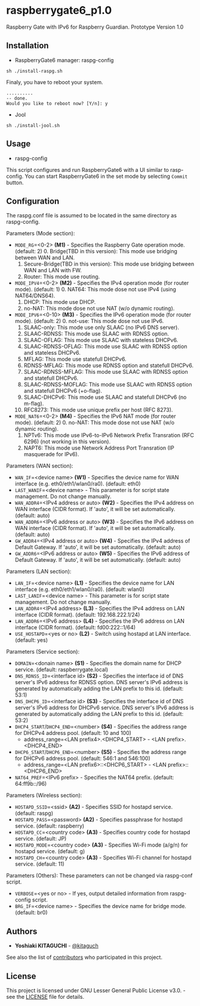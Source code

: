 # raspberrygate6_p1.0
Raspberry Gate with IPv6 for Raspberry Guardian. Prototype Version 1.0

## Installation
- RaspberryGate6 manager: raspg-config
```
sh ./install-raspg.sh
```
Finaly, you have to reboot your system.
```
..........
-- done.
Would you like to reboot now? [Y/n]: y
```

- Jool
```
sh ./install-jool.sh
```

## Usage
- raspg-config

This script configures and run RaspberryGate6 with a UI similar to rasp-config.
You can start RaspberryGate6 in the set mode by selecting `Commit` button.

## Configuration
The raspg.conf file is assumed to be located in the same directory as raspg-config.

Parameters (Mode section):
 - `MODE_RG`=\<0-2\> **(M1)** - Specifies the Raspberry Gate operation mode. (default: 2)
	0. Bridge(TBD in this version): This mode use bridging between WAN and LAN.
	1. Secure-Bridge(TBD in this version): This mode use bridging between WAN and LAN with FW.
	2. Router: This mode use routing.
 - `MODE_IPV4`=\<0-2\> **(M2)** - Specifies the IPv4 operation mode (for router mode). (default: 1)
	0. NAT64: This mode dose not use IPv4 (using NAT64/DNS64).
	1. DHCP: This mode use DHCP.
	2. no-NAT: This mode dose not use NAT (w/o dynamic routing).
 - `MODE_IPV6`=\<0-10\> **(M3)** - Specifies the IPv6 operation mode (for router mode). (default: 2)
	0. not-use: This mode dose not use IPv6.
	1. SLAAC-only: This mode use only SLAAC (no IPv6 DNS server).
	2. SLAAC-RDNSS: This mode use SLAAC with RDNSS option.
	3. SLAAC-OFLAG: This mode use SLAAC with stateless DHCPv6.
	4. SLAAC-RDNSS-OFLAG: This mode use SLAAC with RDNSS option and stateless DHCPv6.
	5. MFLAG: This mode use statefull DHCPv6.
	6. RDNSS-MFLAG: This mode use RDNSS option and statefull DHCPv6.
	7. SLAAC-RDNSS-MFLAG: This mode use SLAAC with RDNSS option and statefull DHCPv6.
	8. SLAAC-RDNSS-MOFLAG: This mode use SLAAC with RDNSS option and statefull DHCPv6 (+o-flag).
	9. SLAAC-DHCPv6: This mode use SLAAC and statefull DHCPv6 (no m-flag).
	10. RFC8273: This mode use unique prefix per host (RFC 8273). 
 - `MODE_NAT6`=\<0-2\> **(M4)** - Specifies the IPv6 NAT mode (for router mode). (default: 2)
	0. no-NAT: This mode dose not use NAT (w/o dynamic routing).
	1. NPTv6: This mode use IPv6-to-IPv6 Network Prefix Transration (RFC 6296) (not working in this version).
	2. NAPT6: This mode use Network Address Port Transration (IP masquerade for IPv6).

Parameters (WAN section):
 - `WAN_IF`=\<device name\> **(W1)** - Specifies the device name for WAN interface (e.g. eth0/eth1/wlan0/ra0). (default: eth0)
 - `LAST_WANIF`=\<device name\> - This parameter is for script state management. Do not change manually.
 - `WAN_ADDR4`=\<IPv4 address or auto\> **(W2)** - Specifies the IPv4 address on WAN interface (CIDR format). If 'auto', it will be set automatically. (default: auto)
 - `WAN_ADDR6`=\<IPv6 address or auto\> **(W3)** - Specifies the IPv6 address on WAN interface (CIDR format). If 'auto', it will be set automatically. (default: auto)
 - `GW_ADDR4`=\<IPv4 address or auto\> **(W4)** - Specifies the IPv4 address of Default Gateway. If 'auto', it will be set automatically. (default: auto)
 - `GW_ADDR6`=\<IPv6 address or auto\> **(W5)** - Specifies the IPv6 address of Default Gateway. If 'auto', it will be set automatically. (default: auto)

Parameters (LAN section):
 - `LAN_IF`=\<device name\> **(L1)** - Specifies the device name for LAN interface (e.g. eth0/eth1/wlan0/ra0). (default: wlan0)
 - `LAST_LANIF`=\<device name\> - This parameter is for script state management. Do not change manually.
 - `LAN_ADDR4`=\<IPv4 address\> **(L3)** - Specifies the IPv4 address on LAN interface (CIDR format). (default: 192.168.222.1/24)
 - `LAN_ADDR6`=\<IPv6 address\> **(L4)** - Specifies the IPv6 address on LAN interface (CIDR format). (default: fd00:222::1/64)
 - `USE_HOSTAPD`=\<yes or no\> **(L2)** - Switch using hostapd at LAN interface. (default: yes)

Parameters (Service section):
 - `DOMAIN`=\<donain name\> **(S1)** - Specifies the domain name for DHCP service. (default: raspberrygate.local)
 - `DNS_RDNSS_ID`=\<interface id\> **(S2)** - Specifies the interface id of DNS server's IPv6 address for RDNSS option. DNS server's IPv6 address is generated by automatically adding the LAN prefix to this id. (default: 53:1)
 - `DNS_DHCP6_ID`=\<interface id\> **(S3)** - Specifies the interface id of DNS server's IPv6 address for DHCPv6 service. DNS server's IPv6 address is generated by automatically adding the LAN prefix to this id. (default: 53:2)
 - `DHCP4_START`/`DHCP4_END`=\<number\> **(S4)** - Specifies the address range for DHCPv4 address pool. (default: 10 and 100)
	 - address_range=\<LAN prefix4\>.\<DHCP4_START\> - \<LAN prefix\>.\<DHCP4_END\>
 - `DHCP6_START`/`DHCP6_END`=\<number\> **(S5)** - Specifies the address range for DHCPv6 address pool. (default: 546:1 and 546:100)
	 - address_range=\<LAN prefix6\>::\<DHCP6_START\> - \<LAN prefix\>::\<DHCP6_END\>
- `NAT64_PREF`=\<IPv6 prefix\> - Specifies the NAT64 prefix. (default: 64:ff9b::/96)

Parameters (Wireless section):
 - `HOSTAPD_SSID`=\<ssid\> **(A2)** - Specifies SSID for hostapd service. (default: raspg)
 - `HOSTAPD_PASS`=\<password\> **(A2)** - Specifies passphrase for hostapd service. (default: raspberry)
 - `HOSTAPD_CC`=\<country code\> **(A3)** - Specifies country code for hostapd service. (default: JP)
 - `HOSTAPD_MODE`=\<country code\> **(A3)** - Specifies Wi-Fi mode (a/g/n) for hostapd service. (default: g)
 - `HOSTAPD_CH`=\<country code\> **(A3)** - Specifies Wi-Fi channel for hostapd service. (default: 11)

Parameters (Others): These parameters can not be changed via raspg-conf script.
 - `VERBOSE`=\<yes or no\> - If yes, output detailed information from raspg-config script.
 - `BRG_IF`=\<device name\> - Specifies the device name for bridge mode. (default: br0)

## Authors
- **Yoshiaki KITAGUCHI** - [@kitaguch](https://github.com/kitaguch)

See also the list of [contributors](https://github.com/RaspberryGuardian/raspberrygate6_p1.0/graphs/contributors) who participated in this project.

## License
This project is licensed under GNU Lesser General Public License v3.0. - see the [LICENSE](LICENSE) file for details.
